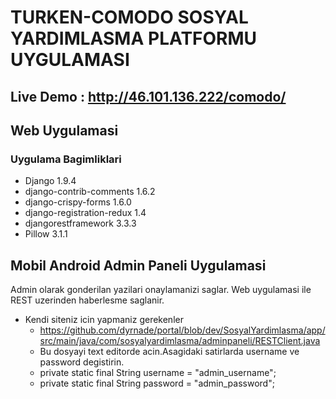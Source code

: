# TURKEN-COMODO SOSYAL YARDIMLASMA PLATFORMU UYGULAMASI #

## Live Demo :   http://46.101.136.222/comodo/ ##

## Web Uygulamasi ##
### Uygulama Bagimliklari ###

- Django 1.9.4
- django-contrib-comments 1.6.2
- django-crispy-forms 1.6.0
- django-registration-redux 1.4
- djangorestframework 3.3.3
- Pillow 3.1.1

## Mobil Android Admin Paneli Uygulamasi ##

Admin olarak gonderilan yazilari onaylamanizi saglar.
Web uygulamasi ile REST uzerinden haberlesme saglanir.

- Kendi siteniz icin yapmaniz gerekenler
  - https://github.com/dyrnade/portal/blob/dev/SosyalYardimlasma/app/src/main/java/com/sosyalyardimlasma/adminpaneli/RESTClient.java
  - Bu dosyayi text editorde acin.Asagidaki satirlarda username ve password degistirin.
  - private static final String username = "admin_username";
  - private static final String password = "admin_password";
